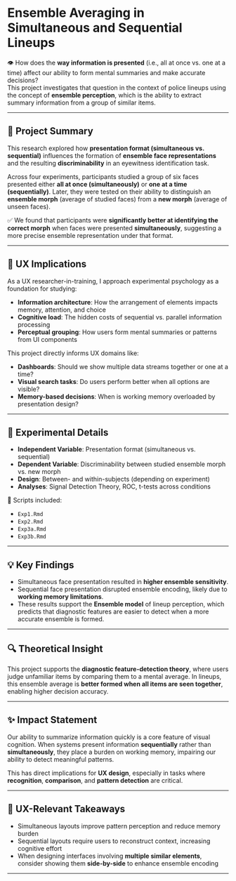# Ensemble Averaging in Simultaneous and Sequential Lineups

👁️ How does the **way information is presented** (i.e., all at once vs. one at a time) affect our ability to form mental summaries and make accurate decisions?  
This project investigates that question in the context of police lineups using the concept of **ensemble perception**, which is the ability to extract summary information from a group of similar items.

---

## 🎯 Project Summary

This research explored how **presentation format (simultaneous vs. sequential)** influences the formation of **ensemble face representations** and the resulting **discriminability** in an eyewitness identification task.

Across four experiments, participants studied a group of six faces presented either **all at once (simultaneously)** or **one at a time (sequentially)**. Later, they were tested on their ability to distinguish an **ensemble morph** (average of studied faces) from a **new morph** (average of unseen faces). 

✅ We found that participants were **significantly better at identifying the correct morph** when faces were presented **simultaneously**, suggesting a more precise ensemble representation under that format.

---

## 🧠 UX Implications

As a UX researcher-in-training, I approach experimental psychology as a foundation for studying:
- **Information architecture**: How the arrangement of elements impacts memory, attention, and choice  
- **Cognitive load**: The hidden costs of sequential vs. parallel information processing  
- **Perceptual grouping**: How users form mental summaries or patterns from UI components

This project directly informs UX domains like:
- **Dashboards**: Should we show multiple data streams together or one at a time?
- **Visual search tasks**: Do users perform better when all options are visible?
- **Memory-based decisions**: When is working memory overloaded by presentation design?

---

## 🧪 Experimental Details

- **Independent Variable**: Presentation format (simultaneous vs. sequential)
- **Dependent Variable**: Discriminability between studied ensemble morph vs. new morph
- **Design**: Between- and within-subjects (depending on experiment)
- **Analyses**: Signal Detection Theory, ROC, t-tests across conditions

🧬 Scripts included:
- `Exp1.Rmd`
- `Exp2.Rmd`
- `Exp3a.Rmd`
- `Exp3b.Rmd`

---

## 💡 Key Findings

- Simultaneous face presentation resulted in **higher ensemble sensitivity**.
- Sequential face presentation disrupted ensemble encoding, likely due to **working memory limitations**.
- These results support the **Ensemble model** of lineup perception, which predicts that diagnostic features are easier to detect when a more accurate ensemble is formed.

---

## 🔍 Theoretical Insight

This project supports the **diagnostic feature-detection theory**, where users judge unfamiliar items by comparing them to a mental average. In lineups, this ensemble average is **better formed when all items are seen together**, enabling higher decision accuracy.

---

## ✨ Impact Statement

Our ability to summarize information quickly is a core feature of visual cognition. When systems present information **sequentially** rather than **simultaneously**, they place a burden on working memory, impairing our ability to detect meaningful patterns.  

This has direct implications for **UX design**, especially in tasks where **recognition**, **comparison**, and **pattern detection** are critical.

---

## 🚀 UX-Relevant Takeaways

- Simultaneous layouts improve pattern perception and reduce memory burden  
- Sequential layouts require users to reconstruct context, increasing cognitive effort  
- When designing interfaces involving **multiple similar elements**, consider showing them **side-by-side** to enhance ensemble encoding

---
